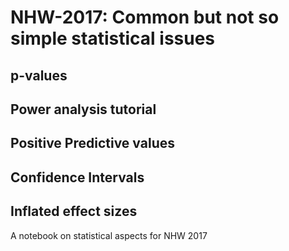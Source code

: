 # NHW-2017: Common but not so simple statistical issues 
## p-values 
## Power analysis tutorial
## Positive Predictive values
## Confidence Intervals
## Inflated effect sizes

A notebook on statistical aspects for NHW 2017 



